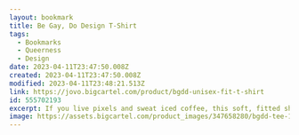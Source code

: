 ```yaml
---
layout: bookmark
title: Be Gay, Do Design T-Shirt
tags:
  - Bookmarks
  - Queerness
  - Design
date: 2023-04-11T23:47:50.008Z
created: 2023-04-11T23:47:50.008Z
modified: 2023-04-11T23:48:21.513Z
link: https://jovo.bigcartel.com/product/bgdd-unisex-fit-t-shirt
id: 555702193
excerpt: If you live pixels and sweat iced coffee, this soft, fitted shirt is for you.
image: https://assets.bigcartel.com/product_images/347658280/bgdd-tee-1.jpg?auto=format&fit=max&h=1200&w=1200
---
```


